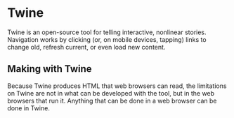 # Twine

Twine is an open-source tool for telling interactive, nonlinear stories. Navigation works by clicking (or, on mobile devices, tapping) links to change old, refresh current, or even load new content.

## Making with Twine

Because Twine produces HTML that web browsers can read, the limitations on Twine are not in what can be developed with the tool, but in the web browsers that run it. Anything that can be done in a web browser can be done in Twine.
